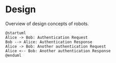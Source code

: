 # Design

Overview of design concepts of robots.

```plantuml
@startuml
Alice -> Bob: Authentication Request
Bob --> Alice: Authentication Response
Alice -> Bob: Another authentication Request
Alice <-- Bob: Another authentication Response
@enduml
```